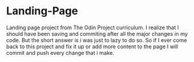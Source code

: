 # Landing-Page
Landing page project from The Odin Project curriculum.
I realize that I should have been saving and commiting after all the major changes in my code.
But the short answer is i was just to lazy to do so.
So if I ever come back to this project and fix it up or add more content to the page I will commit and push every change that i make.
